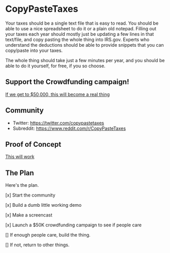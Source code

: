 # CopyPasteTaxes

Your taxes should be a single text file that is easy
to read. You should be able to use a nice spreadsheet
to do it or a plain old notepad. Filling out your taxes
each year should mostly just be updating a few lines in
that text/file, and copy pasting the whole thing into IRS.gov.
Experts who understand the deductions should be able to provide
snippets that you can copy/paste into your taxes.

The whole thing should take just a few minutes per
year, and you should be able to do it yourself, for
free, if you so choose.

## Support the Crowdfunding campaign!

[If we get to $50,000, this will become a real thing](https://www.indiegogo.com/projects/copypastetaxes/#/)

## Community

- Twitter: https://twitter.com/copypastetaxes
- Subreddit: https://www.reddit.com/r/CopyPasteTaxes

## Proof of Concept

[This will work](https://jtree.treenotation.org/designer/#grammar%0A%20copyPasteTaxesNode%0A%20%20description%20An%20open%20source%20language%20to%20allow%20Americans%20to%20do%20their%20taxes%20using%20simple%20copy%20and%20paste.%20A%20simple%20language%20that%20compiles%20into%20the%20proper%20tax%20forms%20for%20the%20IRS.%0A%20%20root%0A%20%20inScope%20taxReturnNode%0A%20keywordCell%0A%20intCell%0A%20anyCell%0A%20taxReturnNode%0A%20%20inScope%20yearNode%20taxpayerNode%20dependentNode%20w2Node%20childCardCreditNode%20homeOfficeDeductionNode%0A%20%20crux%20taxReturn%0A%20%20cells%20keywordCell%0A%20yearNode%0A%20%20crux%20year%0A%20%20cells%20keywordCell%20intCell%0A%20taxpayerNode%0A%20%20inScope%20nameNode%20cityNode%20stateNode%20ssnNode%0A%20%20crux%20taxpayer%0A%20%20cells%20keywordCell%0A%20nameNode%0A%20%20crux%20name%0A%20%20catchAllCellType%20anyCell%0A%20%20cells%20keywordCell%0A%20cityNode%0A%20%20crux%20city%0A%20%20cells%20keywordCell%20anyCell%0A%20stateNode%0A%20%20crux%20state%0A%20%20cells%20keywordCell%20anyCell%0A%20ssnNode%0A%20%20crux%20ssn%0A%20%20cells%20keywordCell%20anyCell%0A%20dependentNode%0A%20%20inScope%20nameNode%0A%20%20crux%20dependent%0A%20%20cells%20keywordCell%0A%20w2Node%0A%20%20inScope%20nameNode%20totalIncomeNode%0A%20%20crux%20w2%0A%20%20cells%20keywordCell%0A%20totalIncomeNode%0A%20%20crux%20totalIncome%0A%20%20cells%20keywordCell%20intCell%0A%20childCardCreditNode%0A%20%20inScope%20amountNode%0A%20%20crux%20childCardCredit%0A%20%20cells%20keywordCell%0A%20amountNode%0A%20%20crux%20amount%0A%20%20cells%20keywordCell%20intCell%0A%20homeOfficeDeductionNode%0A%20%20inScope%20amountNode%20Node%0A%20%20crux%20homeOfficeDeduction%0A%20%20cells%20keywordCell%0Asample%0A%20taxReturn%0A%20%20year%202020%0A%20%20taxpayer%0A%20%20%20name%20Breck%20Yunits%0A%20%20%20city%20Honolulu%0A%20%20%20state%20Hawaii%0A%20%20%20ssn%20***-***-****%0A%20%20dependent%0A%20%20%20name%20Little%20Yunits%0A%20%20w2%0A%20%20%20name%20Bluth%20Banana%20Company%0A%20%20%20totalIncome%2045000%0A%20%20childCardCredit%0A%20%20%20amount%201200%0A%20%20homeOfficeDeduction%0A%20%20%20amount%2020000%0A%20%20%20)

## The Plan

Here's the plan.

[x] Start the community

[x] Build a dumb little working demo

[x] Make a screencast

[x] Launch a $50K crowdfunding campaign to see if people care

[] If enough people care, build the thing.

[] If not, return to other things.

